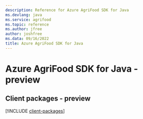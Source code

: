 ```yaml
---
description: Reference for Azure AgriFood SDK for Java
ms.devlang: java
ms.service: agrifood
ms.topic: reference
ms.author: jfree
author: joshfree
ms.data: 09/16/2022
title: Azure AgriFood SDK for Java
---
```

# Azure AgriFood SDK for Java - preview

## Client packages - preview
[!INCLUDE [client-packages](agrifood-client-index.md)]